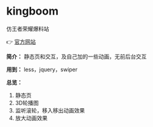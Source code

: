 # kingboom

仿王者荣耀爆料站

:point_right: [官方网站](https://pvp.qq.com/coming/v2/)

**简介：** 静态页和交互，及自己加的一些动画，无前后台交互

**用到：** less，jquery，swiper

**总览：**

1. 静态页
2. 3D轮播图
3. 监听滚轮，移入移出动画效果
4. 放大动画效果


